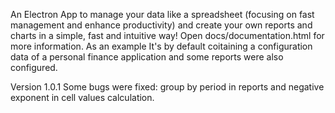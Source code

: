 An Electron App to manage your data like a spreadsheet (focusing on fast management and enhance productivity) and create your own reports and charts in a simple, fast and intuitive way! Open docs/documentation.html for more information.
 As an example It's by default coitaining a configuration data of a personal finance application and some reports were also configured.

Version 1.0.1
Some bugs were fixed: group by period in reports and negative exponent in cell values calculation.
